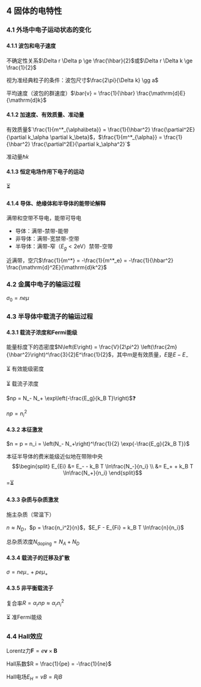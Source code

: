 ## 4 固体的电特性
### 4.1 外场中电子运动状态的变化
#### 4.1.1 波包和电子速度
不确定性关系$\Delta r \Delta p \ge \frac{\hbar}{2}$或$\Delta r \Delta k \ge \frac{1}{2}$

视为准经典粒子的条件：波包尺寸$\frac{2\pi}{\Delta k} \gg a$

平均速度（波包的群速度）$\bar{v} = \frac{1}{\hbar} \frac{\mathrm{d}E}{\mathrm{d}k}$


#### 4.1.2 加速度、有效质量、准动量
有效质量$`\frac{1}{m^*_{\alpha\beta}} = \frac{1}{\hbar^2} \frac{\partial^2E}{\partial k_\alpha \partial k_\beta}$，$\frac{1}{m^*_{\alpha}} = \frac{1}{\hbar^2} \frac{\partial^2E}{\partial k_\alpha^2}`$

准动量$\hbar k$


#### 4.1.3 恒定电场作用下电子的运动
⏳


#### 4.1.4 导体、绝缘体和半导体的能带论解释
满带和空带不导电，能带可导电
* 导体：满带-禁带-能带
* 非导体：满带-宽禁带-空带
* 半导体：满带-窄（$E_g \lt 2\mathrm{eV}$）禁带-空带

近满带，空穴$`\frac{1}{m^*} = -\frac{1}{m^*_e} = -\frac{1}{\hbar^2} \frac{\mathrm{d}^2E}{\mathrm{d}k^2}`$



### 4.2 金属中电子的输运过程
$\sigma_0 = ne\mu$



### 4.3 半导体中载流子的输运过程
#### 4.3.1 载流子浓度和Fermi能级
能量标度下的态密度$N\left(E\right) = \frac{V}{2\pi^2} \left(\frac{2m}{\hbar^2}\right)^\frac{3}{2}E^\frac{1}{2}$，其中$m$是有效质量，$E$是$E - E_-$

:hourglass_flowing_sand: 有效能级密度

:hourglass_flowing_sand: 载流子浓度

$np = N_- N_+ \exp\left(-\frac{E_g}{k_B T}\right)$:question:

$np = n_i^2$


#### 4.3.2 本征激发
$n = p = n_i = \left(N_- N_+\right)^\frac{1}{2} \exp{-\frac{E_g}{2k_B T}}$

本征半导体的费米能级近似地在带隙中央
$$\begin{split}
	E_{Ei} &= E_- - k_B T \ln\frac{N_-}{n_i} \\
	&= E_+ + k_B T \ln\frac{N_+}{n_i}
\end{split}$$
=⏳


#### 4.3.3 杂质与杂质激发
施主杂质（常温下）

$n \approx N_D$，$p = \frac{n_i^2}{n}$，$E_F - E_{Fi} = k_B T \ln\frac{n}{n_i}$

总杂质浓度$N_{\mathrm{doping}} = N_A + N_D$


#### 4.3.4 载流子的迁移及扩散
$\sigma = ne\mu_- + pe\mu_+$


#### 4.3.5 非平衡载流子
复合率$R = \alpha_r np \approx \alpha_r n_i^2$

:hourglass_flowing_sand: 准Fermi能级



### 4.4 Hall效应
Lorentz力$\boldsymbol{F} = e\boldsymbol{v}\times\boldsymbol{B}$

Hall系数$R = \frac{1}{pe} = -\frac{1}{ne}$

Hall电场$E_H = vB = RjB$
